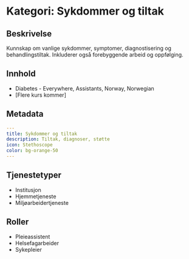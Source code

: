 # Kategori: Sykdommer og tiltak

## Beskrivelse
Kunnskap om vanlige sykdommer, symptomer, diagnostisering og behandlingstiltak. Inkluderer også forebyggende arbeid og oppfølging.

## Innhold
- Diabetes - Everywhere, Assistants, Norway, Norwegian
- [Flere kurs kommer]

## Metadata
```yaml
---
title: Sykdommer og tiltak
description: Tiltak, diagnoser, støtte
icon: Stethoscope
color: bg-orange-50
---
```

## Tjenestetyper
- Institusjon
- Hjemmetjeneste
- Miljøarbeidertjeneste

## Roller
- Pleieassistent
- Helsefagarbeider
- Sykepleier 